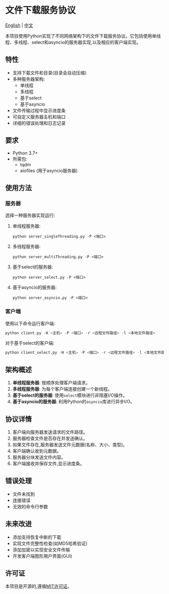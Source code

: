 # 文件下载服务协议

[English](README.md) | [中文](README_CN.md)

本项目使用Python实现了不同网络架构下的文件下载服务协议。它包括使用单线程、多线程、select和asyncio的服务器实现,以及相应的客户端实现。

## 特性

- 支持下载文件和目录(目录会自动压缩)
- 多种服务器架构:
  - 单线程
  - 多线程
  - 基于select
  - 基于asyncio
- 文件传输过程中显示进度条
- 可自定义服务器主机和端口
- 详细的错误处理和日志记录

## 要求

- Python 3.7+
- 所需包:
  - tqdm
  - aiofiles (用于asyncio服务器)

## 使用方法

### 服务器

选择一种服务器实现运行:

1. 单线程服务器:
   ```
   python server_singleThreading.py -P <端口>
   ```

2. 多线程服务器:
   ```
   python server_multiThreading.py -P <端口>
   ```

3. 基于select的服务器:
   ```
   python server_select.py -P <端口>
   ```

4. 基于asyncio的服务器:
   ```
   python server_asyncio.py -P <端口>
   ```

### 客户端

使用以下命令运行客户端:

```python
python client.py -H <主机> -P <端口> -r <远程文件路径> -l <本地文件路径>
```

对于基于select的客户端:
```python
python client_select.py -H <主机> -P <端口> -r <远程文件路径> -l <本地文件路径>
```

## 架构概述

1. **单线程服务器**: 按顺序处理客户端请求。
2. **多线程服务器**: 为每个客户端连接创建一个新线程。
3. **基于select的服务器**: 使用`select`模块进行非阻塞I/O操作。
4. **基于asyncio的服务器**: 利用Python的`asyncio`库进行异步I/O。

## 协议详情

1. 客户端向服务器发送请求的文件路径。
2. 服务器检查文件是否存在并发送确认。
3. 如果文件存在,服务器发送文件元数据(名称、大小、类型)。
4. 客户端确认收到元数据。
5. 服务器分块发送文件内容。
6. 客户端接收并保存文件,显示进度条。

## 错误处理

- 文件未找到
- 连接错误
- 无效的命令行参数

## 未来改进

- 添加支持恢复中断的下载
- 实现文件完整性检查(如MD5哈希验证)
- 添加加密以实现安全文件传输
- 开发客户端图形用户界面(GUI)

## 许可证

本项目是开源的,遵循[MIT许可证](LICENSE)。
